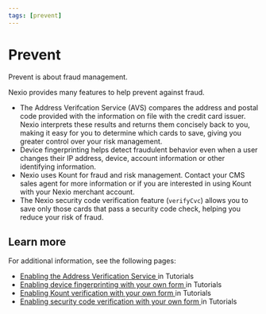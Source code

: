 ```yaml
---
tags: [prevent]
---
```

# Prevent
Prevent is about fraud management.

Nexio provides many features to help prevent against fraud.
- The Address Verifcation Service (AVS) compares the address and postal code provided with the information on file with the credit card issuer. Nexio interprets these results and returns them concisely back to you, making it easy for you to determine which cards to save, giving you greater control over your risk management.
- Device fingerprinting helps detect fraudulent behavior even when a user changes their IP address, device, account information or other identifying information.
- Nexio uses Kount for fraud and risk management. Contact your CMS sales agent for more information or if you are interested in using Kount with your Nexio merchant account.
- The Nexio security code verification feature (`verifyCvc`) allows you to save only those cards that pass a security code check, helping you reduce your risk of fraud.


## Learn more
For additional information, see the following pages:
- [Enabling the Address Verification Service <i role="img" aria-hidden="true" class="sl-icon far fa-external-link-alt fa-xs"></i>](https://docs-beta.nexiopay.com/docs/tutorials/docs/prevent/enabling_avs.md) in Tutorials
- [Enabling device fingerprinting with your own form <i role="img" aria-hidden="true" class="sl-icon far fa-external-link-alt fa-xs"></i>](https://docs-beta.nexiopay.com/docs/tutorials/docs/prevent/enabling_fingerprinting.md) in Tutorials
- [Enabling Kount verification with your own form <i role="img" aria-hidden="true" class="sl-icon far fa-external-link-alt fa-xs"></i>](https://docs-beta.nexiopay.com/docs/tutorials/docs/prevent/enabling_kount.md) in Tutorials
- [Enabling security code verification with your own form <i role="img" aria-hidden="true" class="sl-icon far fa-external-link-alt fa-xs"></i>](https://docs-beta.nexiopay.com/docs/tutorials/docs/prevent/enabling_cvc.md) in Tutorials

